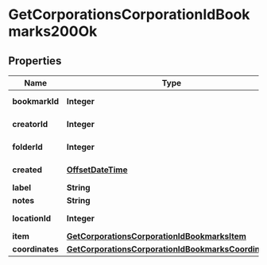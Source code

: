 
# GetCorporationsCorporationIdBookmarks200Ok

## Properties
Name | Type | Description | Notes
------------ | ------------- | ------------- | -------------
**bookmarkId** | **Integer** | bookmark_id integer | 
**creatorId** | **Integer** | creator_id integer | 
**folderId** | **Integer** | folder_id integer |  [optional]
**created** | [**OffsetDateTime**](OffsetDateTime.md) | created string | 
**label** | **String** | label string | 
**notes** | **String** | notes string | 
**locationId** | **Integer** | location_id integer | 
**item** | [**GetCorporationsCorporationIdBookmarksItem**](GetCorporationsCorporationIdBookmarksItem.md) |  |  [optional]
**coordinates** | [**GetCorporationsCorporationIdBookmarksCoordinates**](GetCorporationsCorporationIdBookmarksCoordinates.md) |  |  [optional]



